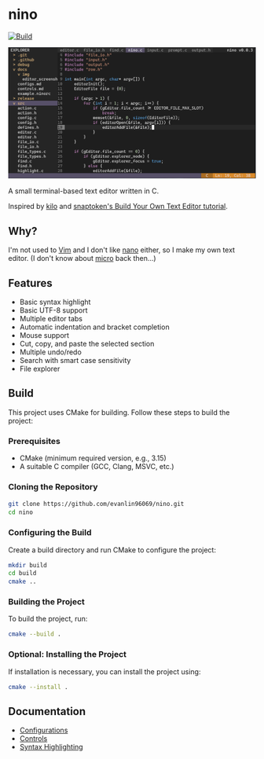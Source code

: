 # nino

[![Build](https://github.com/evanlin96069/nino/actions/workflows/build.yml/badge.svg)](https://github.com/evanlin96069/nino/actions?query=branch%3Amaster)

![screenshot](docs/img/nino_v0.0.3.png)

A small terminal-based text editor written in C.

Inspired by [kilo](https://github.com/antirez/kilo)
and [snaptoken's Build Your Own Text Editor tutorial](https://viewsourcecode.org/snaptoken/kilo/).

## Why?
I'm not used to [Vim](https://www.vim.org/) and I don't like [nano](https://nano-editor.org/) either, so I make my own text editor. (I don't know about [micro](https://micro-editor.github.io/) back then...)

## Features
- Basic syntax highlight
- Basic UTF-8 support
- Multiple editor tabs
- Automatic indentation and bracket completion
- Mouse support
- Cut, copy, and paste the selected section
- Multiple undo/redo
- Search with smart case sensitivity
- File explorer

## Build

This project uses CMake for building. Follow these steps to build the project:

### Prerequisites

- CMake (minimum required version, e.g., 3.15)
- A suitable C compiler (GCC, Clang, MSVC, etc.)

### Cloning the Repository

```bash
git clone https://github.com/evanlin96069/nino.git
cd nino
```

### Configuring the Build

Create a build directory and run CMake to configure the project:

```bash
mkdir build
cd build
cmake ..
```

### Building the Project

To build the project, run:

```bash
cmake --build .
```

### Optional: Installing the Project

If installation is necessary, you can install the project using:

```bash
cmake --install .
```

## Documentation
- [Configurations](docs/configs.md)
- [Controls](docs/controls.md)
- [Syntax Highlighting](docs/syntax.md)
